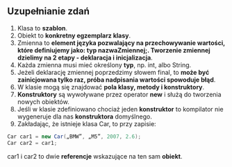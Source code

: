 ## Uzupełnianie zdań

1. Klasa to **szablon**.
1. Obiekt to **konkretny egzemplarz klasy**.
1. Zmienna to **element języka pozwalający na przechowywanie wartości, które definiujemy jako: typ nazwaZmiennej;. Tworzenie zmiennej dzielimy na 2 etapy - deklaracja i inicjalizacja**. 
1. Każda zmienna musi mieć określony **typ**, np. int, albo String.
1. Jeżeli deklarację zmiennej poprzedzimy słowem final, to **może być zainicjowana tylko raz, próba nadpisania wartości spowoduje błąd**.
1. W klasie mogą się znajdować **pola klasy, metody i konstruktory**.
1. **Konstruktory** są wywoływane przez operator **new** i służą do tworzenia nowych obiektów.
1. Jeśli w klasie zdefiniowano chociaż jeden **konstruktor** to kompilator nie wygeneruje dla nas **konstruktora** domyślnego.
1. Zakładając, że istnieje klasa Car, to przy zapisie:
````java
Car car1 = new Car(„BMW”, „M5”, 2007, 2.6);  
Car car2 = car1;​
````
car1 i car2 to dwie **referencje** wskazujące na ten sam **obiekt**.